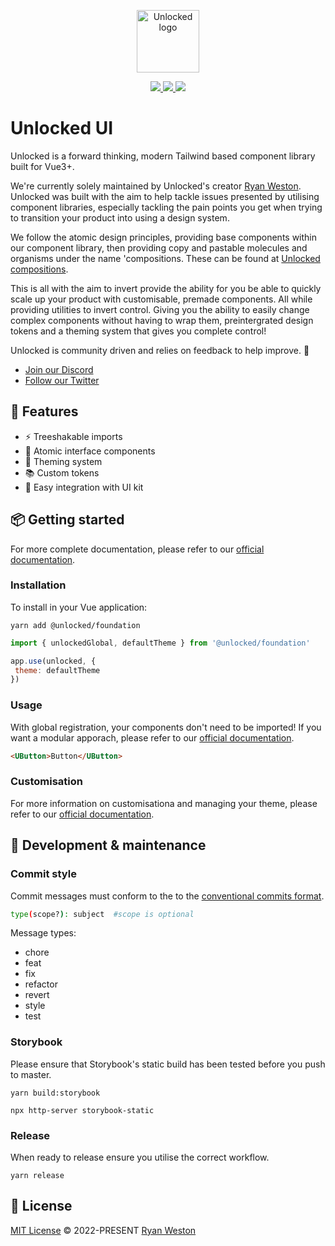<p align="center">
  <a href="https://unlocked.to" target="_blank">
    <img alt="Unlocked logo" width="100" src="https://unlocked.to/images/logo/logo-dark.svg">
  </a>
</p>



<p align="center">
  
   <a href="https://app.netlify.com/sites/unlocked-storybook/deploys">
    <img src="https://img.shields.io/npm/v/@unlocked/base">
  </a>
  
  <a href="https://app.netlify.com/sites/unlocked-storybook/deploys">
    <img src="https://api.netlify.com/api/v1/badges/3bff2f88-9c28-4f9f-84de-a52a0d175fd8/deploy-status">
  </a>
  
  <a href="#">
    <img src="https://img.shields.io/npm/dm/@unlocked/base">
  </a>
  
</p>

# Unlocked UI

Unlocked is a forward thinking, modern Tailwind based component library built for Vue3+. 

We're currently solely maintained by Unlocked's creator [Ryan Weston](github.com/ryanweston). Unlocked was built with the aim to help tackle issues presented by utilising component libraries, especially tackling the pain points you get when trying to transition your product into using a design system. 

We follow the atomic design principles, providing base components within our component library, then providing copy and pastable molecules and organisms under the name 'compositions. These can be found at [Unlocked compositions](https://unlocked.to/compositions). 

This is all with the aim to invert provide the ability for you be able to quickly scale up your product with customisable, premade components. All while providing utilities to invert control. Giving you the ability to easily change complex components without having to wrap them, preintergrated design tokens and a theming system that gives you complete control!

Unlocked is community driven and relies on feedback to help improve. 🎉

- [Join our Discord](github.com/ryanweston)
- [Follow our Twitter](github.com/ryanweston)

## 🚀 Features

- ⚡️ Treeshakable imports
- 🧱 Atomic interface components
- 🎨 Theming system
- 📚 Custom tokens
- 🦄 Easy integration with UI kit

## 📦 Getting started

For more complete documentation, please refer to our [official documentation](docs.unlocked.to).

### Installation

To install in your Vue application: 

```console
yarn add @unlocked/foundation
```

 ```js
 import { unlockedGlobal, defaultTheme } from '@unlocked/foundation'
 
 app.use(unlocked, { 
  theme: defaultTheme
 })
 ```
 
 ### Usage
 
 With global registration, your components don't need to be imported! If you want a modular apporach, please refer to our [official documentation](docs.unlocked.to).
 
 ```html
<UButton>Button</UButton>
```

### Customisation

For more information on customisationa and managing your theme, please refer to our [official documentation](docs.unlocked.to).


## 🔧 Development & maintenance

### Commit style
Commit messages must conform to the to the [conventional commits format](https://www.conventionalcommits.org/en/v1.0.0/#summary).

```bash 
type(scope?): subject  #scope is optional
```

Message types:
- chore
- feat
- fix
- refactor
- revert
- style
- test

### Storybook
Please ensure that Storybook's static build has been tested before you push to master.

```console
yarn build:storybook
```

```console
npx http-server storybook-static
```

### Release
When ready to release ensure you utilise the correct workflow.

```console
yarn release
```

## 📄 License

[MIT License](https://github.com/UnlockedUI/unlocked-ui/blob/master/LICENSE) © 2022-PRESENT [Ryan Weston](https://github.com/ryanweston)

